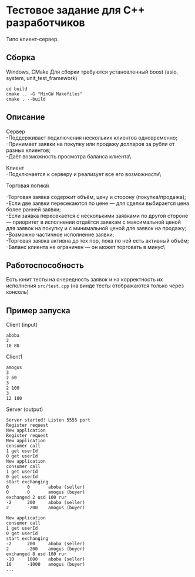 # Тестовое задание для C++ разработчиков
Типо клиент-сервер. 
## Сборка
Windows, CMake
Для сборки требуются установленный boost (asio, system, unit_test_framework)
```
cd build
cmake .. -G "MinGW Makefiles"
cmake . --build 
```
## Описание

Сервер\
\-Поддерживает подключения нескольких клиентов одновременно;\
\-Принимает заявки на покупку или продажу долларов за рубли от разных клиентов;\
\-Даёт возможность просмотра баланса клиента\


Клиент\
\-Подключается к серверу и реализует все его возможности\

Торговая логика\

\-Торговая заявка содержит объём, цену и сторону (покупка/продажа);\
\-Если две заявки пересекаются по цене — для сделки выбирается цена более ранней заявки;\
\-Если заявка пересекается с несколькими заявками по другой стороне — приоритет в исполнении отдаётся заявкам с максимальной ценой для заявок на покупку и с минимальной ценой для заявок на продажу;\
\-Возможно частичное исполнение заявки;\
\-Торговая заявка активна до тех пор, пока по ней есть активный объём;\
\-Баланс клиента не ограничен — он может торговать в минус\


## Работоспособность
Есть юнит тесты на очередность заявок и на корректность их исполнения `src/test.cpp` (на винде тесты отображаются только через консоль)

## Пример запуска
Client (input)
```
aboba
2
10 80
```

Client1
```
amogus
3
2 60
3
2 100
3
12 100

```

Server (output)
```
Server started! Listen 5555 port
Register request
New application
Register request
New application
consumer call
1 get userId
0 get userId
New application
consumer call
1 get userId
0 get userId
start exchanging
0       0       aboba (seller)
0       0       amogus (buyer)
exchanged 2 usd 100 rur
-2      200     aboba (seller)
2       -200    amogus (buyer)

New application
consumer call
1 get userId
0 get userId
start exchanging
-2      200     aboba (seller)
2       -200    amogus (buyer)
exchanged 8 usd 100 rur
-10     1000    aboba (seller)
10      -1000   amogus (buyer)
...
```